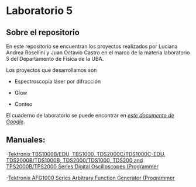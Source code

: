 # Laboratorio 5

## Sobre el repositorio

En este repositorio se encuentran los proyectos realizados por Luciana Andrea Rosellini y Juan Octavio Castro en el marco de la materia laboratorio 5 del Departamento de Física de la UBA.

Los proyectos que desarrollamos son

- Espectroscopía láser por difracción

- Glow

- Conteo

El cuaderno de laboratorio se puede encontrar en [*este documento de Google*](https://docs.google.com/document/d/1-5tvXqQ4lKJvNjaP8EFcdAosCTmPT13_5cLZoIv6zjE/edit?usp=sharing).

## Manuales:
-[Tektronix TBS1000B/EDU, TBS1000, TDS2000C/TDS1000C-EDU,
TDS2000B/TDS1000B, TDS2000/TDS1000, TDS200 and
TPS2000B/TPS2000 Series Digital Oscilloscopes (Programmer](https://marceluda.github.io/python-para-fisicos/tuto/labo2/05_instrumentacion/TBS1000-B-EDU-TDS2000-B-C-TDS1000-B-C-EDU-TDS200-TPS2000-Programmer_EN-US-RevA.pdf)

-[Tektronix AFG1000 Series
Arbitrary Function Generator (Programmer](https://marceluda.github.io/python-para-fisicos/tuto/labo2/05_instrumentacion/AFG1000-Programmer-Manual-EN-077112901-RevA.pdf)

